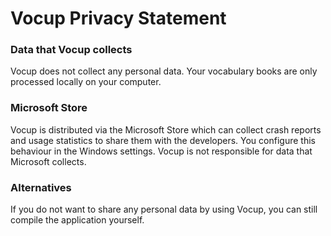# Vocup Privacy Statement

### Data that Vocup collects
Vocup does not collect any personal data. Your vocabulary books are only processed locally on your computer.

### Microsoft Store
Vocup is distributed via the Microsoft Store which can collect crash reports and usage statistics to share them with the developers.
You configure this behaviour in the Windows settings. Vocup is not responsible for data that Microsoft collects.

### Alternatives
If you do not want to share any personal data by using Vocup, you can still compile the application yourself.
